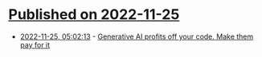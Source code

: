 # [Published on 2022-11-25](index.md)

* [2022-11-25, 05:02:13](https://news.ycombinator.com/item?id=33739385) - [Generative AI profits off your code. Make them pay for it](https://www.paytotrain.ai/)
